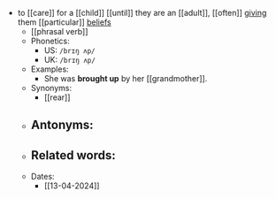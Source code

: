 - to [[care]] for a [[child]] [[until]] they are an [[adult]], [[often]] [giving](give) them [[particular]] [beliefs](belief)
	- [[phrasal verb]]
	- Phonetics:
		- US: `/brɪŋ ʌp/`
		- UK: `/brɪŋ ʌp/`
	- Examples:
		- She was **brought up** by her [[grandmother]].
	- Synonyms:
		- [[rear]]
	- Antonyms:
		-
	- Related words:
		-
	- Dates:
		- [[13-04-2024]]
